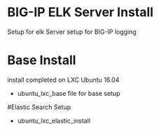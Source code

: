 # BIG-IP ELK Server Install
Setup for elk Server setup for BIG-IP logging

# Base Install
install completed on LXC Ubuntu 16.04
- ubuntu_lxc_base file for base setup
  
#Elastic Search Setup
- ubuntu_lxc_elastic_install
